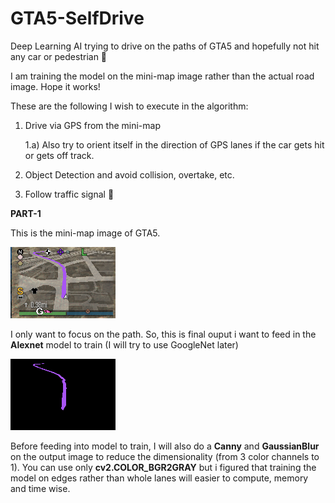 # GTA5-SelfDrive
Deep Learning AI trying to drive on the paths of GTA5 and hopefully not hit any car or pedestrian 🤭

I am training the model on the mini-map image rather than the actual road image. Hope it works!

These are the following I wish to execute in the algorithm:
1. Drive via GPS from the mini-map

      1.a) Also try to orient itself in the direction of GPS lanes if the car gets hit or gets off track.
  
2. Object Detection and avoid collision, overtake, etc.
3. Follow traffic signal 🥱

**PART-1**

This is the mini-map image of GTA5.

![](images/minimap_example.png)

I only want to focus on the path. So, this is final ouput i want to feed in the **Alexnet** model to train (I will try to use GoogleNet later)

![](images/lane_1.png)

Before feeding into model to train, I will also do a **Canny** and **GaussianBlur** on the output image to reduce the dimensionality (from 3 color channels to 1). You can use only **cv2.COLOR_BGR2GRAY** but i figured that training the model on edges rather than whole lanes will easier to compute, memory and time wise.
